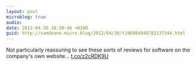 ```yaml
---
layout: post
microblog: true
audio: 
date: 2012-04-30 16:30:46 +0100
guid: http://samdeane.micro.blog/2012/04/30/t196984948782137344.html
---
```

Not particularly reassuring to see these sorts of reviews for software on the company's own website… [t.co/z2cRDK9U](http://t.co/z2cRDK9U)
